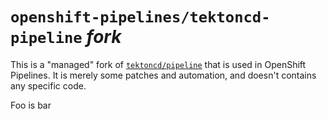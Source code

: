 # `openshift-pipelines/tektoncd-pipeline` *fork*

This is a "managed" fork of [`tektoncd/pipeline`][tektoncdpipeline] that is used in OpenShift Pipelines.
It is merely some patches and automation, and doesn't contains any specific code.

[tektoncdpipeline]: https://github.com/tektoncd/pipeline

Foo is bar
